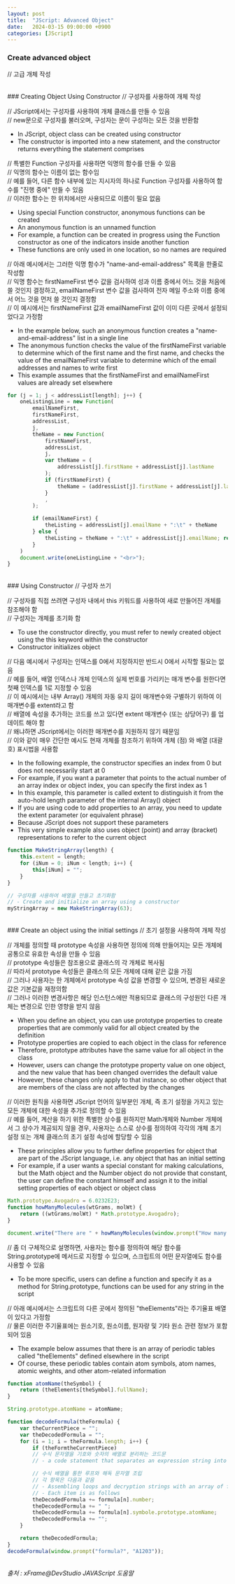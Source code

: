 ```yaml
---
layout: post
title:  "JScript: Advanced Object"
date:   2024-03-15 09:00:00 +0900
categories: [JScript]
---
```


### Create advanced object   
// 고급 개체 작성   
   
<br />
### Creating Object Using Constructor   
// 구성자를 사용하여 개체 작성   
   
// JScript에서는 구성자를 사용하여 개체 클래스를 만들 수 있음   
// new문으로 구성자를 불러오며, 구성자는 문이 구성하는 모든 것을 반환함   
- In JScript, object class can be created using constructor   
- The constructor is imported into a new statement, and the constructor returns everything the statement comprises   
   
// 특별한 Function 구성자를 사용하면 익명의 함수를 만들 수 있음   
// 익명의 함수는 이름이 없는 함수임   
// 예를 들어, 다른 함수 내부에 있는 지시자의 하나로 Function 구성자를 사용하여 함수를 "진행 중에" 만들 수 있음   
// 이러한 함수는 한 위치에서만 사용되므로 이름이 필요 없음   
- Using special Function constructor, anonymous functions can be created   
- An anonymous function is an unnamed function   
- For example, a function can be created in progress using the Function constructor as one of the indicators inside another function   
- These functions are only used in one location, so no names are required   
   
// 아래 예시에서는 그러한 익명 함수가 "name-and-email-address" 목록을 한줄로 작성함   
// 익명 함수는 firstNameFirst 변수 값을 검사하여 성과 이름 중에서 어느 것을 처음에 쓸 것인지 결정하고, emailNameFirst 변수 값을 검사하여 전자 메일 주소와 이름 중에서 어느 것을 먼저 쓸 것인지 결정함   
// 이 예시에서는 firstNameFirst 값과 emailNameFirst 값이 이미 다른 곳에서 설정되었다고 가정함   
- In the example below, such an anonymous function creates a "name-and-email-address" list in a single line   
- The anonymous function checks the value of the firstNameFirst variable to determine which of the first name and the first name, and checks the value of the emailNameFirst variable to determine which of the email addresses and names to write first   
- This example assumes that the firstNameFirst and emailNameFirst values are already set elsewhere   
   
```javascript
for (j = 1; j < addressList[length]; j++) {
    oneListingLine = new Function(
        emailNameFirst, 
        firstNameFirst, 
        addressList, 
        j, 
        theName = new Function(
            firstNameFirst, 
            addressList, 
            j, 
            var theName = (
                addressList[j].firstName + addressList[j].lastName
            );
            if (firstNameFirst) {
                theName = (addressList[j].firstName + addressList[j].lastName);
            }
            ,
        );

        if (emailNameFirst) {
            theListing = addressList[j].emailName + ":\t" + theName
        } else {
            theListing = theName + ":\t" + addressList[j].emailName; return theListing;
        }
    )
    document.write(oneListingLine + "<br>");
}
```
   
<br />
### Using Constructor   
// 구성자 쓰기   
   
// 구성자를 직접 쓰려면 구성자 내에서 this 키워드를 사용하여 새로 만들어진 개체를 참조해야 함   
// 구성자는 개체를 초기화 함   
- To use the constructor directly, you must refer to newly created object using the this keyword within the constructor   
- Constructor initializes object   
   
// 다음 예시에서 구성자는 인덱스를 0에서 지정하지만 반드시 0에서 시작할 필요는 없음   
// 예를 들어, 배열 인덱스나 개체 인덱스의 실제 번호를 가리키는 매개 변수를 원한다면 첫째 인덱스를 1로 지정할 수 있음   
// 이 예시에서는 내부 Array() 개체의 자동 유지 길이 매개변수와 구별하기 위하여 이 매개변수를 extent라고 함   
// 배열에 속성을 추가하는 코드를 쓰고 있다면 extent 매개변수 (또는 상당어구) 를 업데이트 해야 함   
// 왜냐하면 JScript에서는 이러한 매개변수를 지원하지 않기 때문임   
// 이와 같이 매우 간단한 예시도 현재 개체를 참조하기 위하여 개체 (점) 와 배열 (대괄호) 표시법을 사용함   
- In the following example, the constructor specifies an index from 0 but does not necessarily start at 0   
- For example, if you want a parameter that points to the actual number of an array index or object index, you can specify the first index as 1   
- In this example, this parameter is called extent to distinguish it from the auto-hold length parameter of the internal Array() object   
- If you are using code to add properties to an array, you need to update the extent parameter (or equivalent phrase)   
- Because JScript does not support these parameters   
- This very simple example also uses object (point) and array (bracket) representations to refer to the current object   
   
```javascript
function MakeStringArray(length) {
    this.extent = length;
    for (iNum = 0; iNum < length; i++) {
        this[iNum] = "";
    }
}

// 구성자를 사용하여 배열을 만들고 초기화함
// - Create and initialize an array using a constructor
myStringArray = new MakeStringArray(63);
```
   
<br />
### Create an object using the initial settings   
// 초기 설정을 사용하여 개체 작성   
   
// 개체를 정의할 때 prototype 속성을 사용하면 정의에 의해 만들어지는 모든 개체에 공통으로 유효한 속성을 만들 수 있음   
// prototype 속성들은 참조용으로 클래스의 각 개체로 복사됨   
// 따라서 prototype 속성들은 클래스의 모든 개체에 대해 같은 값을 가짐   
// 그러나 사용자는 한 개체에서 prototype 속성 값을 변경할 수 있으며, 변경된 새로운 값은 기본값을 재정의함   
// 그러나 이러한 변경사항은 해당 인스턴스에만 적용되므로 클래스의 구성원인 다른 개체는 변경으로 인한 영향을 받지 않음   
- When you define an object, you can use prototype properties to create properties that are commonly valid for all object created by the definition   
- Prototype properties are copied to each object in the class for reference   
- Therefore, prototype attributes have the same value for all object in the class   
- However, users can change the prototype property value on one object, and the new value that has been changed overrides the default value   
- However, these changes only apply to that instance, so other object that are members of the class are not affected by the changes   
   
// 이러한 원칙을 사용하면 JScript 언어의 일부분인 개체, 즉 초기 설정을 가지고 있는 모든 개체에 대한 속성을 추가로 정의할 수 있음   
// 예를 들어, 계산을 하기 위한 특별한 상수를 원하지만 Math개체와 Number 개체에서 그 상수가 제공되지 않을 경우, 사용자는 스스로 상수를 정의하여 각각의 개체 초기 설정 또는 개체 클래스의 초기 설정 속성에 할당할 수 있음   
- These principles allow you to further define properties for object that are part of the JScript language, i.e. any object that has an initial setting   
- For example, if a user wants a special constant for making calculations, but the Math object and the Number object do not provide that constant, the user can define the constant himself and assign it to the initial setting properties of each object or object class   
   
```javascript
Math.prototype.Avogadro = 6.0232E23;
function howManyMolecules(wtGrams, molWt) {
    return ((wtGrams/molWt) * Math.prototype.Avogadro);
}

document.write("There are " + howManyMolecules(window.prompt("How many grams?", 0), window.prompt("What's the molecular weight?", 0)) + " molecules in that amount.");
```
   
// 좀 더 구체적으로 설명하면, 사용자는 함수를 정의하여 해당 함수를 String.prototype에 메서드로 지정할 수 있으며, 스크립트의 어떤 문자열에도 함수를 사용할 수 있음   
- To be more specific, users can define a function and specify it as a method for String.prototype, functions can be used for any string in the script   
   
// 아래 예시에서는 스크립트의 다른 곳에서 정의된 "theElements"라는 주기율표 배열이 있다고 가정함   
// 물론 이러한 주기율표에는 원소기호, 원소이름, 원자량 및 기타 원소 관련 정보가 포함되어 있음   
- The example below assumes that there is an array of periodic tables called "theElements" defined elsewhere in the script   
- Of course, these periodic tables contain atom symbols, atom names, atomic weights, and other atom-related information   
   
```javascript
function atomName(theSymbol) {
    return (theElements[theSymbol].fullName);
}

String.prototype.atomName = atomName;

function decodeFormula(theFormula) {
    var theCurrentPiece = "";
    var theDecodedFormula = "";
    for (i = 1; i = theFormula.length; i++) {
        if (theFormtheCurrentPiece)
        // 수식 문자열을 기호와 숫자의 배열로 분리하는 코드문
        // - a code statement that separates an expression string into an array of symbols and numbers

        // 수식 배열을 통한 루프와 해독 문자열 조립
        // 각 항목은 다음과 같음
        // - Assembling loops and decryption strings with an array of formulas
        // - Each item is as follows
        theDecodedFormula += formula[n].number;
        theDecodedFormula += " ";
        theDecodedFormula += formula[n].symbole.prototype.atomName;
        theDecodedFormula += "";
    }

    return theDecodedFormula;
}
decodeFormula(window.prompt("formula?", "A1203"));
```
   
<br />
<cite>출처 : xFrame@DevStudio JAVAScript 도움말</cite>
